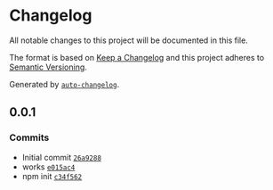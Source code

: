 # Changelog

All notable changes to this project will be documented in this file.

The format is based on [Keep a Changelog](https://keepachangelog.com/en/1.0.0/)
and this project adheres to [Semantic Versioning](https://semver.org/spec/v2.0.0.html).

Generated by [`auto-changelog`](https://github.com/CookPete/auto-changelog).

## 0.0.1

### Commits

- Initial commit [`26a9288`](https://github.com/substrate-system/after/commit/26a92887b53fe753e8c7219e0f0dd0d4c1820d4f)
- works [`e015ac4`](https://github.com/substrate-system/after/commit/e015ac46e55d2b06b29bbcba9b161792f6cca946)
- npm init [`c34f562`](https://github.com/substrate-system/after/commit/c34f5622e87068b7bbc87a06db04a3b0a34da047)
